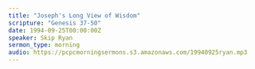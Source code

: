 ```yaml
---
title: "Joseph's Long View of Wisdom"
scripture: "Genesis 37-50"
date: 1994-09-25T00:00:00Z
speaker: Skip Ryan
sermon_type: morning
audio: https://pcpcmorningsermons.s3.amazonaws.com/19940925ryan.mp3 
---
```



